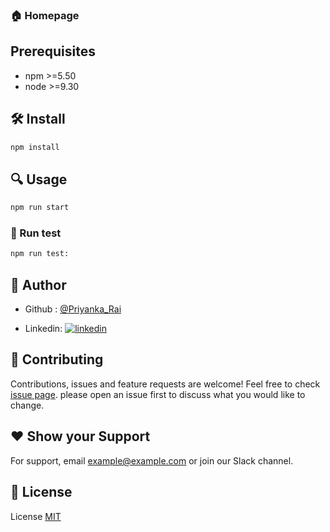 
### 🏠 Homepage
## Prerequisites
<!--OL-->
* npm >=5.50
* node >=9.30

## 🛠️ Install
 
```bash
npm install 
```
    
## 🔍 Usage

```bash
npm run start
```
### 🔬 Run test

```bash
npm run test:
```
## 👤 Author

<!--UL-->
 * Github : [@Priyanka_Rai](https://github.com/priyanka731)

* Linkedin: 
  [![linkedin](https://img.shields.io/badge/linkedin-0A66C2?style=for-the-badge&logo=linkedin&logoColor=white)](https://www.linkedin.com/)

## 🤝 Contributing
Contributions, issues and feature requests are welcome!
Feel free to check [issue page](). please open an issue first
to discuss what you would like to change.
## ❤️ Show your Support

For support, email example@example.com or join our Slack channel.
## 📜 License
License
[MIT](https://choosealicense.com/licenses/mit/)